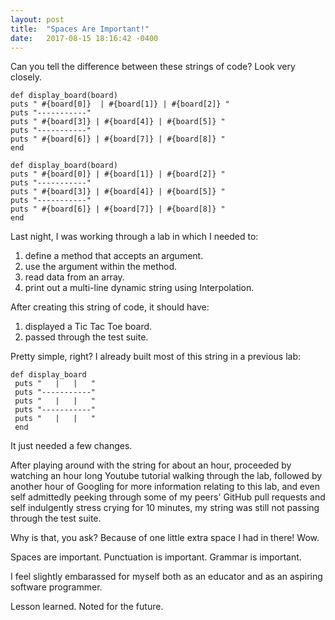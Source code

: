 ```yaml
---
layout: post
title:  "Spaces Are Important!"
date:   2017-08-15 18:16:42 -0400
---
```


Can you tell the difference between these strings of code? Look very closely.

```
def display_board(board)
puts " #{board[0]}  | #{board[1]} | #{board[2]} "
puts "-----------"
puts " #{board[3]} | #{board[4]} | #{board[5]} "
puts "-----------"
puts " #{board[6]} | #{board[7]} | #{board[8]} "
end
```

```
def display_board(board)
puts " #{board[0]} | #{board[1]} | #{board[2]} "
puts "-----------"
puts " #{board[3]} | #{board[4]} | #{board[5]} "
puts "-----------"
puts " #{board[6]} | #{board[7]} | #{board[8]} "
end
```

Last night, I was working through a lab in which I needed to:
1. define a method that accepts an argument.
2. use the argument within the method.
3. read data from an array.
4. print out a multi-line dynamic string using Interpolation.

After creating this string of code, it should have:
1. displayed a Tic Tac Toe board.
2. passed through the test suite.

Pretty simple, right? I already built most of this string in a previous lab:
```
def display_board
 puts "   |   |   "
 puts "-----------"
 puts "   |   |   "
 puts "-----------"
 puts "   |   |   "
 end
```
It just needed a few changes.

After playing around with the string for about an hour, proceeded by watching an hour long Youtube tutorial walking through the lab, followed by another hour of Googling for more information relating to this lab, and even self admittedly peeking through some of my peers' GitHub pull requests and self indulgently stress crying for 10 minutes, my string was still not passing through the test suite.

Why is that, you ask? Because of one little extra space I had in there! Wow.

Spaces are important. Punctuation is important. Grammar is important.

I feel slightly embarassed for myself both as an educator and as an aspiring software programmer.

Lesson learned. Noted for the future.
